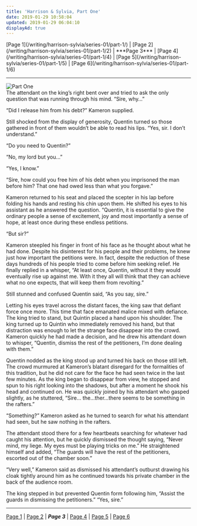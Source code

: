 ```yaml
---
title: 'Harrison & Sylvia, Part One'
date: 2019-01-29 10:58:04
updated: 2019-01-29 06:04:10
displayAd: true
---
```

<p class="center">[Page 1](/writing/harrison-sylvia/series-01/part-1/) | [Page 2](/writing/harrison-sylvia/series-01/part-1/2) | <span class="current-page">***Page 3***</span> | [Page 4](/writing/harrison-sylvia/series-01/part-1/4) | [Page 5](/writing/harrison-sylvia/series-01/part-1/5) | [Page 6](/writing/harrison-sylvia/series-01/part-1/6) </p><hr class="clear-both center-fade"/><div class="embedded-image-left"><img src="/writing/harrison-sylvia/series-01/part-1/hs101.jpg" alt="Part One" style="max-height: 275px;"/></div>The attendant on the king’s right bent over and tried to ask the only question that was running through his mind.  “Sire, why…”

“Did I release him from his debt?”  Kameron supplied.

Still shocked from the display of generosity, Quentin turned so those gathered in front of them wouldn’t be able to read his lips.  “Yes, sir. I don’t understand.”

“Do you need to Quentin?”

“No, my lord but you…”

“Yes, I know.”

“Sire, how could you free him of his debt when you imprisoned the man before him?  That one had owed less than what you forgave.”

Kameron returned to his seat and placed the scepter in his lap before folding his hands and resting his chin upon them.  He shifted his eyes to his assistant as he answered the question.  “Quentin, it is essential to give the ordinary people a sense of excitement, joy and most importantly a sense of hope, at least once during these endless petitions.

“But sir?”

Kameron steepled his finger in front of his face as he thought about what he had done.  Despite his disinterest for his people and their problems, he knew just how important the petitions were.  In fact, despite the reduction of these days hundreds of his people tried to come before him seeking relief.  He finally replied in a whisper, “At least once, Quentin, without it they would eventually rise up against me.  With it they all will think that they can achieve what no one expects, that will keep them from revolting.”

Still stunned and confused Quentin said, “As you say, sire.”

Letting his eyes travel across the distant faces, the king saw that defiant force once more.  This time that face emanated malice mixed with defiance.  The king tried to stand, but Quintin placed a hand upon his shoulder.  The king turned up to Quintin who immediately removed his hand, but that distraction was enough to let the strange face disappear into the crowd.  Kameron quickly he had made a decision, and he drew his attendant down to whisper, “Quentin, dismiss the rest of the petitioners, I’m done dealing with them.”

Quentin nodded as the king stood up and turned his back on those still left.  The crowd murmured at Kameron’s blatant disregard for the formalities of this tradition, but he did not care for the face he had seen twice in the last few minutes.  As the king began to disappear from view, he stopped and spun to his right looking into the shadows, but after a moment he shook his head and continued on.  He was quickly joined by his attendant who gasped slightly, as he stuttered, “Sire… the…ther…there seems to be something in the rafters.”

“Something?” Kameron asked as he turned to search for what his attendant had seen, but he saw nothing in the rafters.

The attendant stood there for a few heartbeats searching for whatever had caught his attention, but he quickly dismissed the thought saying, “Never mind, my liege. My eyes must be playing tricks on me.”  He straightened himself and added, “The guards will have the rest of the petitioners, escorted out of the chamber soon.”

“Very well,” Kameron said as dismissed his attendant’s outburst drawing his cloak tightly around him as he continued towards his private chamber in the back of the audience room.  

The king stepped in but prevented Quentin form following him, “Assist the guards in dismissing the petitioners.”
“Yes, sire.”<hr class="clear-both center-fade"/><p class="center">[Page 1](/writing/harrison-sylvia/series-01/part-1/) | [Page 2](/writing/harrison-sylvia/series-01/part-1/2) | <span class="current-page">***Page 3***</span> | [Page 4](/writing/harrison-sylvia/series-01/part-1/4) | [Page 5](/writing/harrison-sylvia/series-01/part-1/5) | [Page 6](/writing/harrison-sylvia/series-01/part-1/6) </p>